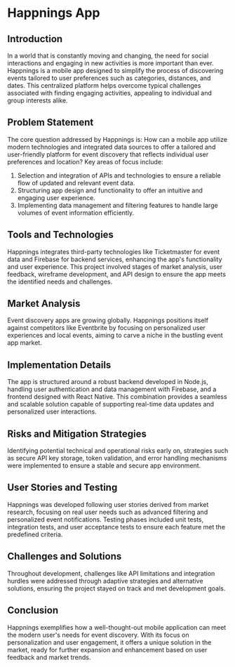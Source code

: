 # Happnings App

## Introduction
In a world that is constantly moving and changing, the need for social interactions and engaging in new activities is more important than ever. Happnings is a mobile app designed to simplify the process of discovering events tailored to user preferences such as categories, distances, and dates. This centralized platform helps overcome typical challenges associated with finding engaging activities, appealing to individual and group interests alike.

## Problem Statement
The core question addressed by Happnings is: How can a mobile app utilize modern technologies and integrated data sources to offer a tailored and user-friendly platform for event discovery that reflects individual user preferences and location? Key areas of focus include:
1. Selection and integration of APIs and technologies to ensure a reliable flow of updated and relevant event data.
2. Structuring app design and functionality to offer an intuitive and engaging user experience.
3. Implementing data management and filtering features to handle large volumes of event information efficiently.

## Tools and Technologies
Happnings integrates third-party technologies like Ticketmaster for event data and Firebase for backend services, enhancing the app's functionality and user experience. This project involved stages of market analysis, user feedback, wireframe development, and API design to ensure the app meets the identified needs and challenges.

## Market Analysis
Event discovery apps are growing globally. Happnings positions itself against competitors like Eventbrite by focusing on personalized user experiences and local events, aiming to carve a niche in the bustling event app market.

## Implementation Details
The app is structured around a robust backend developed in Node.js, handling user authentication and data management with Firebase, and a frontend designed with React Native. This combination provides a seamless and scalable solution capable of supporting real-time data updates and personalized user interactions.

## Risks and Mitigation Strategies
Identifying potential technical and operational risks early on, strategies such as secure API key storage, token validation, and error handling mechanisms were implemented to ensure a stable and secure app environment.

## User Stories and Testing
Happnings was developed following user stories derived from market research, focusing on real user needs such as advanced filtering and personalized event notifications. Testing phases included unit tests, integration tests, and user acceptance tests to ensure each feature met the predefined criteria.

## Challenges and Solutions
Throughout development, challenges like API limitations and integration hurdles were addressed through adaptive strategies and alternative solutions, ensuring the project stayed on track and met development goals.

## Conclusion
Happnings exemplifies how a well-thought-out mobile application can meet the modern user's needs for event discovery. With its focus on personalization and user engagement, it offers a unique solution in the market, ready for further expansion and enhancement based on user feedback and market trends.
